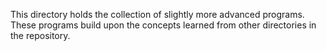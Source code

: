 This directory holds the collection of slightly more advanced programs. These programs build upon the concepts learned from other directories in the repository.  
